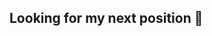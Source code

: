 ## Looking for my next position 👀


<!--
[![Andrew's GitHub stats](https://github-readme-stats.vercel.app/api?username=astrimaitis)](https://github.com/astrimaitis/github-readme-stats)
[![Top Langs](https://github-readme-stats.vercel.app/api/top-langs/?username=astrimaitis)](https://github.com/astrimaitis/github-readme-stats)
**astrimaitis/astrimaitis** is a ✨ _special_ ✨ repository because its `README.md` (this file) appears on your GitHub profile.

Here are some ideas to get you started:

- 🔭 I’m currently working on ...
- 🌱 I’m currently learning ...
- 👯 I’m looking to collaborate on ...
- 🤔 I’m looking for help with ...
- 💬 Ask me about ...
- 📫 How to reach me: ...
- 😄 Pronouns: ...
- ⚡ Fun fact: ...
-->
